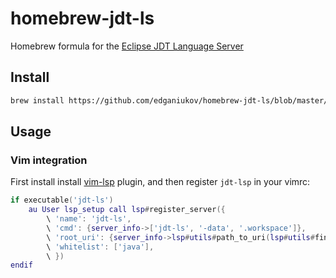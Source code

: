 # homebrew-jdt-ls
Homebrew formula for the [Eclipse JDT Language Server](https://github.com/eclipse/eclipse.jdt.ls)

## Install
```sh
brew install https://github.com/edganiukov/homebrew-jdt-ls/blob/master/jdt-ls.rb
```

## Usage 
### Vim integration

First install install [vim-lsp](https://github.com/prabirshrestha/vim-lsp) plugin, and then register `jdt-lsp` in your vimrc:
```lua
if executable('jdt-ls')
    au User lsp_setup call lsp#register_server({
        \ 'name': 'jdt-ls',
        \ 'cmd': {server_info->['jdt-ls', '-data', '.workspace']},
        \ 'root_uri': {server_info->lsp#utils#path_to_uri(lsp#utils#find_nearest_parent_file_directory(lsp#utils#get_buffer_path(), 'pom.xml'))},
        \ 'whitelist': ['java'],
        \ })
endif

```
